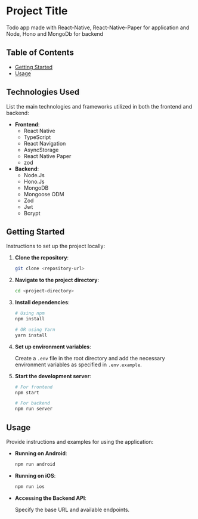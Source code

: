 # Project Title

Todo app made with React-Native, React-Native-Paper for application and Node, Hono and MongoDb for backend

## Table of Contents

- [Getting Started](#getting-started)
- [Usage](#usage)

## Technologies Used

List the main technologies and frameworks utilized in both the frontend and backend:

- **Frontend**:
  - React Native
  - TypeScript
  - React Navigation
  - AsyncStorage
  - React Native Paper
  - zod
- **Backend**:
  - Node.Js
  - Hono.Js
  - MongoDB
  - Mongoose ODM
  - Zod
  - Jwt
  - Bcrypt

## Getting Started

Instructions to set up the project locally:

1. **Clone the repository**:

   ```bash
   git clone <repository-url>
   ```

2. **Navigate to the project directory**:

   ```bash
   cd <project-directory>
   ```

3. **Install dependencies**:

   ```bash
   # Using npm
   npm install

   # OR using Yarn
   yarn install
   ```

4. **Set up environment variables**:

   Create a `.env` file in the root directory and add the necessary environment variables as specified in `.env.example`.

5. **Start the development server**:

   ```bash
   # For frontend
   npm start

   # For backend
   npm run server
   ```

## Usage

Provide instructions and examples for using the application:

- **Running on Android**:

  ```bash
  npm run android
  ```

- **Running on iOS**:

  ```bash
  npm run ios
  ```

- **Accessing the Backend API**:

  Specify the base URL and available endpoints.
